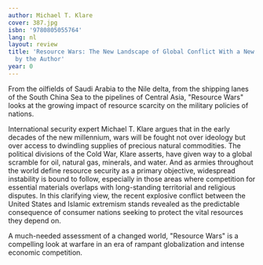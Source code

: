 ```yaml
---
author: Michael T. Klare
cover: 387.jpg
isbn: '9780805055764'
lang: nl
layout: review
title: 'Resource Wars: The New Landscape of Global Conflict With a New Introduction
  by the Author'
year: 0
---
```

From the oilfields of Saudi Arabia to the Nile delta, from the shipping lanes of the South China Sea to the pipelines of Central Asia, "Resource Wars" looks at the growing impact of resource scarcity on the military policies of nations. 

International security expert Michael T. Klare argues that in the early decades of the new millennium, wars will be fought not over ideology but over access to dwindling supplies of precious natural commodities. The political divisions of the Cold War, Klare asserts, have given way to a global scramble for oil, natural gas, minerals, and water. And as armies throughout the world define resource security as a primary objective, widespread instability is bound to follow, especially in those areas where competition for essential materials overlaps with long-standing territorial and religious disputes. In this clarifying view, the recent explosive conflict between the United States and Islamic extremism stands revealed as the predictable consequence of consumer nations seeking to protect the vital resources they depend on.

A much-needed assessment of a changed world, "Resource Wars" is a compelling look at warfare in an era of rampant globalization and intense economic competition.
